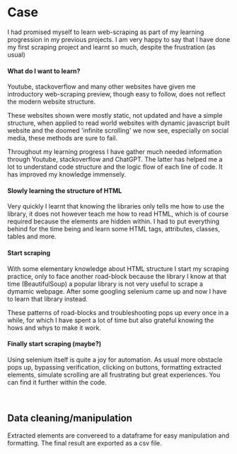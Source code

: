# Case
I had promised myself to learn web-scraping as part of my learning progression in my previous projects. I am very happy to say that I have done my first scraping project and learnt so much, despite the frustration (as usual)


#### **What do I want to learn?**
Youtube, stackoverflow and many other websites have given me introductory web-scraping preview, though easy to follow, does not reflect the modern website structure.

These websites shown were mostly static, not updated and have a simple structure, when applied to read world websites with dynamic javascript built website and the doomed 'infinite scrolling' we now see, especially on social media, these methods are sure to fail.

Throughout my learning progress I have gather much needed information through Youtube, stackoverflow and ChatGPT. The latter has helped me a lot to understand code structure and the logic flow of each line of code. It has improved my knowledge immensely.

#### **Slowly learning the structure of HTML**
Very quickly I learnt that knowing the libraries only tells me how to use the library, it does not however teach me how to read HTML, which is of course required because the elements are hidden within. I had to put everything behind for the time being and learn some HTML tags, attributes, classes, tables and more.

#### **Start scraping**
With some elementary knowledge about HTML structure I start my scraping practice, only to face another road-block because the library I know at that time (BeautifulSoup) a popular library is not very useful to scrape a dymamic webpage. After some googling selenium came up and now I have to learn that library instead. 

These patterns of road-blocks and troubleshooting pops up every once in a while, for which I have spent a lot of time but also grateful knowing the hows and whys to make it work.

#### **Finally start scraping (maybe?)**
Using selenium itself is quite a joy for automation. As usual more obstacle pops up, bypassing verification, clicking on buttons, formatting extracted elements, simulate scrolling are all frustrating but great experiences. You can find it further within the code.

<br>

## **Data cleaning/manipulation**
Extracted elements are convereed to a dataframe for easy manipulation and formatting. The final result are exported as a csv file.
